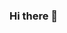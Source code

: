 ### Hi there 👋

<!--
**omkarcdac01/omkarcdac01** is a ✨ _special_ ✨ repository because its `README.md` (this file) appears on your GitHub profile.

Here are some ideas to get you started:

- 🔭 I’m currently working on Java, My-SQL, Data Sructures, HTML5, CSS, JavaScript, React.js, Node.js, JDBC etc.
- 🌱 I’m currently learning C, C++, C#, Spring, SpringBoot, MS.Net
- 👯 I’m looking to collaborate on projects that can help me to use my skills to full potential and can teach me new thins
- 🤔 I’m looking for help with finding a job profile that is suitable for my skill and can help me as well as the organization to grow.
- 📫 How to reach me: omkarsadhav10@gmail.com
- ⚡ Fun fact: I like to play games both real and virtual.
-->
